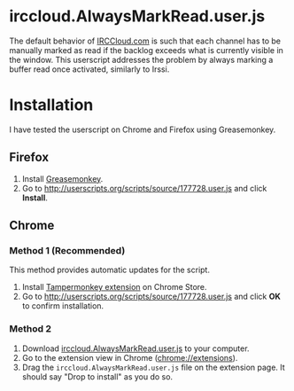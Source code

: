 irccloud.AlwaysMarkRead.user.js
===============================

The default behavior of [IRCCloud.com](http://www.irccloud.com) is such that
each channel has to be manually marked as read if the backlog exceeds what is
currently visible in the window. This userscript addresses the problem by
always marking a buffer read once activated, similarly to Irssi.

# Installation

I have tested the userscript on Chrome and Firefox using Greasemonkey.

## Firefox

1. Install [Greasemonkey](https://addons.mozilla.org/en-US/firefox/addon/greasemonkey/).
2. Go to http://userscripts.org/scripts/source/177728.user.js and click **Install**.

## Chrome

### Method 1 (Recommended)

This method provides automatic updates for the script.

1. Install [Tampermonkey extension](https://chrome.google.com/webstore/detail/tampermonkey/dhdgffkkebhmkfjojejmpbldmpobfkfo) on Chrome Store.
2. Go to http://userscripts.org/scripts/source/177728.user.js and click
   **OK** to confirm installation.

### Method 2

1. Download [irccloud.AlwaysMarkRead.user.js](https://github.com/raneksi/irccloud-alwaysmarkread/raw/master/irccloud.AlwaysMarkRead.user.js) to your computer.
2. Go to the extension view in Chrome ([chrome://extensions](chrome://extensions)).
3. Drag the `irccloud.AlwaysMarkRead.user.js` file on the extension page. It
   should say "Drop to install" as you do so.
